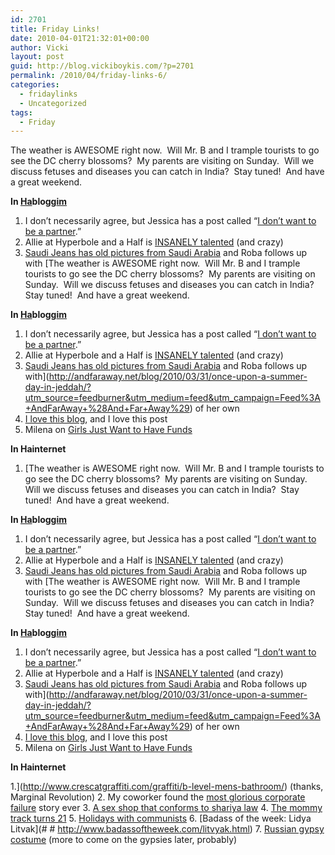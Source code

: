```yaml
---
id: 2701
title: Friday Links!
date: 2010-04-01T21:32:01+00:00
author: Vicki
layout: post
guid: http://blog.vickiboykis.com/?p=2701
permalink: /2010/04/friday-links-6/
categories:
  - fridaylinks
  - Uncategorized
tags:
  - Friday
---
```

The weather is AWESOME right now.  Will Mr. B and I trample tourists to go see the DC cherry blossoms?  My parents are visiting on Sunday.  Will we discuss fetuses and diseases you can catch in India?  Stay tuned!  And have a great weekend.

**In [Ha](http://en.wikipedia.org/wiki/Hebrew_language#One-letter_prefixes)blogg[im](http://en.wikipedia.org/wiki/Suffixes_in_Hebrew)**

  1. I don&#8217;t necessarily agree, but Jessica has a post called &#8220;[I don&#8217;t want to be a partner](http://www.jessicagottlieb.com/2010/03/friday-confession-i-dont-want-to-be-a-partner/?utm_source=rss&utm_medium=rss&utm_campaign=friday-confession-i-dont-want-to-be-a-partner).&#8221;
  2. Allie at Hyperbole and a Half is [INSANELY talented](http://hyperboleandahalf.blogspot.com/2010/03/how-fish-almost-destroyed-my-childhood.html) (and crazy)
  3. [Saudi Jeans has old pictures from Saudi Arabia](http://saudijeans.org/2010/03/30/old-saudi-pics/) and Roba follows up with [The weather is AWESOME right now.  Will Mr. B and I trample tourists to go see the DC cherry blossoms?  My parents are visiting on Sunday.  Will we discuss fetuses and diseases you can catch in India?  Stay tuned!  And have a great weekend.

**In [Ha](http://en.wikipedia.org/wiki/Hebrew_language#One-letter_prefixes)blogg[im](http://en.wikipedia.org/wiki/Suffixes_in_Hebrew)**

  1. I don&#8217;t necessarily agree, but Jessica has a post called &#8220;[I don&#8217;t want to be a partner](http://www.jessicagottlieb.com/2010/03/friday-confession-i-dont-want-to-be-a-partner/?utm_source=rss&utm_medium=rss&utm_campaign=friday-confession-i-dont-want-to-be-a-partner).&#8221;
  2. Allie at Hyperbole and a Half is [INSANELY talented](http://hyperboleandahalf.blogspot.com/2010/03/how-fish-almost-destroyed-my-childhood.html) (and crazy)
  3. [Saudi Jeans has old pictures from Saudi Arabia](http://saudijeans.org/2010/03/30/old-saudi-pics/) and Roba follows up with](http://andfaraway.net/blog/2010/03/31/once-upon-a-summer-day-in-jeddah/?utm_source=feedburner&utm_medium=feed&utm_campaign=Feed%3A+AndFarAway+%28And+Far+Away%29) of her own
  4. [I love this blog](http://www.transparent.com/russian/russian-poetry-for-real-russians-1/?utm_source=feedburner&utm_medium=feed&utm_campaign=Feed%3A+transparent%2Frussian+%28Russian+Blog%29), and I love this post
  5. Milena on [Girls Just Want to Have Funds](http://www.quietthethunder.com/2010/03/girls-just-wanna-have-fun.html)

**In Hainternet**

  1. [The weather is AWESOME right now.  Will Mr. B and I trample tourists to go see the DC cherry blossoms?  My parents are visiting on Sunday.  Will we discuss fetuses and diseases you can catch in India?  Stay tuned!  And have a great weekend.

**In [Ha](http://en.wikipedia.org/wiki/Hebrew_language#One-letter_prefixes)blogg[im](http://en.wikipedia.org/wiki/Suffixes_in_Hebrew)**

  1. I don&#8217;t necessarily agree, but Jessica has a post called &#8220;[I don&#8217;t want to be a partner](http://www.jessicagottlieb.com/2010/03/friday-confession-i-dont-want-to-be-a-partner/?utm_source=rss&utm_medium=rss&utm_campaign=friday-confession-i-dont-want-to-be-a-partner).&#8221;
  2. Allie at Hyperbole and a Half is [INSANELY talented](http://hyperboleandahalf.blogspot.com/2010/03/how-fish-almost-destroyed-my-childhood.html) (and crazy)
  3. [Saudi Jeans has old pictures from Saudi Arabia](http://saudijeans.org/2010/03/30/old-saudi-pics/) and Roba follows up with [The weather is AWESOME right now.  Will Mr. B and I trample tourists to go see the DC cherry blossoms?  My parents are visiting on Sunday.  Will we discuss fetuses and diseases you can catch in India?  Stay tuned!  And have a great weekend.

**In [Ha](http://en.wikipedia.org/wiki/Hebrew_language#One-letter_prefixes)blogg[im](http://en.wikipedia.org/wiki/Suffixes_in_Hebrew)**

  1. I don&#8217;t necessarily agree, but Jessica has a post called &#8220;[I don&#8217;t want to be a partner](http://www.jessicagottlieb.com/2010/03/friday-confession-i-dont-want-to-be-a-partner/?utm_source=rss&utm_medium=rss&utm_campaign=friday-confession-i-dont-want-to-be-a-partner).&#8221;
  2. Allie at Hyperbole and a Half is [INSANELY talented](http://hyperboleandahalf.blogspot.com/2010/03/how-fish-almost-destroyed-my-childhood.html) (and crazy)
  3. [Saudi Jeans has old pictures from Saudi Arabia](http://saudijeans.org/2010/03/30/old-saudi-pics/) and Roba follows up with](http://andfaraway.net/blog/2010/03/31/once-upon-a-summer-day-in-jeddah/?utm_source=feedburner&utm_medium=feed&utm_campaign=Feed%3A+AndFarAway+%28And+Far+Away%29) of her own
  4. [I love this blog](http://www.transparent.com/russian/russian-poetry-for-real-russians-1/?utm_source=feedburner&utm_medium=feed&utm_campaign=Feed%3A+transparent%2Frussian+%28Russian+Blog%29), and I love this post
  5. Milena on [Girls Just Want to Have Funds](http://www.quietthethunder.com/2010/03/girls-just-wanna-have-fun.html)

**In Hainternet**

  1.](http://www.crescatgraffiti.com/graffiti/b-level-mens-bathroom/) (thanks, Marginal Revolution)
  2. My coworker found the [most glorious corporate failure](http://www.metafilter.com/78177/PLEASE-UNSUBSCRIBE-ME-FROM-THIS-LIST#2408665) story ever
  3. [A sex shop that conforms to shariya law](http://goatmilkblog.com/2010/03/31/online-muslim-sex-shop-conforms-to-sharia-law/)
  4. [The mommy track turns 21](http://www.slate.com/id/2249312/?from=rss)
  5. [Holidays with communists](http://therumpus.net/2010/03/funny-women-20-holiday-with-communists/)
  6. [Badass of the week: Lidya Litvak](# # http://www.badassoftheweek.com/litvyak.html)
  7. [Russian gypsy costume](http://english.svenko.net/costume/folk_gypsy_costume_the_ussr.htm) (more to come on the gypsies later, probably)